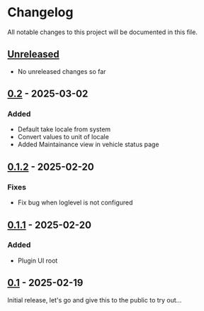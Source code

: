# Changelog

All notable changes to this project will be documented in this file.

## [Unreleased]
- No unreleased changes so far

## [0.2] - 2025-03-02
### Added
- Default take locale from system
- Convert values to unit of locale
- Added Maintainance view in vehicle status page

## [0.1.2] - 2025-02-20
### Fixes
- Fix bug when loglevel is not configured

## [0.1.1] - 2025-02-20
### Added
- Plugin UI root

## [0.1] - 2025-02-19
Initial release, let's go and give this to the public to try out...

[unreleased]: https://github.com/tillsteinbach/CarConnectivity-plugin-webui/compare/v0.2...HEAD
[0.2]: https://github.com/tillsteinbach/CarConnectivity-plugin-webui/releases/tag/v0.2
[0.1.2]: https://github.com/tillsteinbach/CarConnectivity-plugin-webui/releases/tag/v0.1.2
[0.1.1]: https://github.com/tillsteinbach/CarConnectivity-plugin-webui/releases/tag/v0.1.1
[0.1]: https://github.com/tillsteinbach/CarConnectivity-plugin-webui/releases/tag/v0.1
